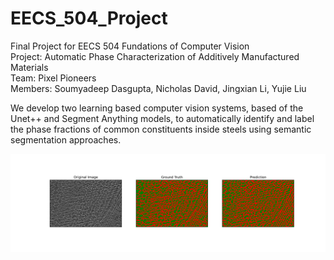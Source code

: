 # EECS_504_Project
Final Project for EECS 504 Fundations of Computer Vision
<br />Project: Automatic Phase Characterization of Additively Manufactured Materials
<br />Team: Pixel Pioneers
<br />Members: Soumyadeep Dasgupta, Nicholas David, Jingxian Li, Yujie Liu

We develop two learning based computer vision systems, based of the Unet++ and Segment Anything models, to automatically identify and label the phase fractions of common constituents inside steels using semantic segmentation approaches.

![](models/output/UnetPlusPlus/test_images/test4_8.png)
